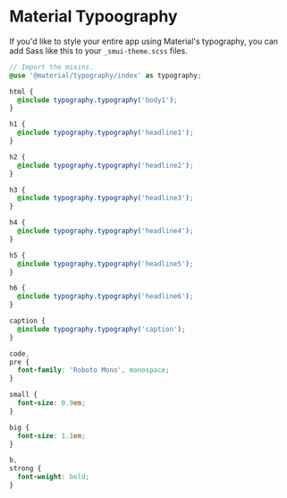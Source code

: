 # Material Typoography

If you'd like to style your entire app using Material's typography, you can add Sass like this to your `_smui-theme.scss` files.

```scss
// Import the mixins.
@use '@material/typography/index' as typography;

html {
  @include typography.typography('body1');
}

h1 {
  @include typography.typography('headline1');
}

h2 {
  @include typography.typography('headline2');
}

h3 {
  @include typography.typography('headline3');
}

h4 {
  @include typography.typography('headline4');
}

h5 {
  @include typography.typography('headline5');
}

h6 {
  @include typography.typography('headline6');
}

caption {
  @include typography.typography('caption');
}

code,
pre {
  font-family: 'Roboto Mono', monospace;
}

small {
  font-size: 0.9em;
}

big {
  font-size: 1.1em;
}

b,
strong {
  font-weight: bold;
}
```
